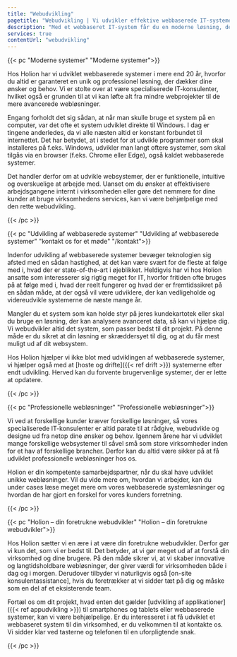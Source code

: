 ```yaml
---
title: "Webudvikling"
pagetitle: "Webudvikling | Vi udvikler effektive webbaserede IT-systemer"
description: "Med et webbaseret IT-system får du en moderne løsning, der kan tilgås af alle brugere. Se hvordan vi kan hjælpe dig her."
services: true
contentUrl: "webudvikling"
---
```


{{< pc "Moderne systemer" "Moderne systemer">}}


Hos Holion har vi udviklet webbaserede systemer i mere end 20 år, hvorfor du altid er garanteret en unik og professionel løsning, der dækker dine ønsker og behov. Vi er stolte over at være specialiserede IT-konsulenter, hvilket også er grunden til at vi kan løfte alt fra mindre webprojekter til de mere avancerede webløsninger.

Engang forholdt det sig sådan, at når man skulle bruge et system på en computer, var det ofte et system udviklet direkte til Windows. I dag er tingene anderledes, da vi alle næsten altid er konstant forbundet til internettet. Det har betydet, at i stedet for at udvikle programmer som skal installeres på f.eks. Windows, udvikler man langt oftere systemer, som skal tilgås via en browser (f.eks. Chrome eller Edge), også kaldet webbaserede systemer.

Det handler derfor om at udvikle websystemer, der er funktionelle, intuitive og overskuelige at arbejde med. Uanset om du ønsker at effektivisere arbejdsgangene internt i virksomheden eller gøre det nemmere for dine kunder at bruge virksomhedens services, kan vi være behjælpelige med den rette webudvikling.

{{< /pc >}}

{{< pc "Udvikling af webbaserede systemer" "Udvikling af webbaserede systemer" "kontakt os for et møde" "/kontakt">}}

Indenfor udvikling af webbaserede systemer bevæger teknologien sig afsted med en sådan hastighed, at det kan være svært for de fleste at følge med i, hvad der er state-of-the-art i øjeblikket. Heldigvis har vi hos Holion ansatte som interesserer sig rigtig meget for IT, hvorfor fritiden ofte bruges på at følge med i, hvad der reelt fungerer og hvad der er fremtidssikret på en sådan måde, at der også vil være udviklere, der kan vedligeholde og videreudvikle systemerne de næste mange år.  

Mangler du et system som kan holde styr på jeres kundekartotek eller skal du bruge en løsning, der kan analysere avanceret data, så kan vi hjælpe dig. Vi webudvikler altid det system, som passer bedst til dit projekt. På denne måde er du sikret at din løsning er skræddersyet til dig, og at du får mest muligt ud af dit websystem.

Hos Holion hjælper vi ikke blot med udviklingen af webbaserede systemer, vi hjælper også med at [hoste og drifte]({{< ref drift >}}) systemerne efter endt udvikling. Herved kan du forvente brugervenlige systemer, der er lette at opdatere.

{{< /pc >}}

{{< pc "Professionelle webløsninger" "Professionelle webløsninger">}}

Vi ved at forskellige kunder kræver forskellige løsninger, så vores specialiserede IT-konsulenter er altid parate til at rådgive, webudvikle og designe ud fra netop dine ønsker og behov. Igennem årene har vi udviklet mange forskellige websystemer til såvel små som store virksomheder inden for et hav af forskellige brancher. Derfor kan du altid være sikker på at få udviklet professionelle webløsninger hos os.

Holion er din kompetente samarbejdspartner, når du skal have udviklet unikke webløsninger. Vil du vide mere om, hvordan vi arbejder, kan du under cases læse meget mere om vores webbaserede systemløsninger og hvordan de har gjort en forskel for vores kunders forretning.

{{< /pc >}}

{{< pc "Holion – din foretrukne webudvikler" "Holion – din foretrukne webudvikler">}}

Hos Holion sætter vi en ære i at være din foretrukne webudvikler. Derfor gør vi kun det, som vi er bedst til. Det betyder, at vi gør meget ud af at forstå din virksomhed og dine brugere. På den måde sikrer vi, at vi skaber innovative og langtidsholdbare webløsninger, der giver værdi for virksomheden både i dag og i morgen. Derudover tilbyder vi naturligvis også [on-site konsulentassistance], hvis du foretrækker at vi sidder tæt på dig og måske som en del af et eksisterende team.

Fortæl os om dit projekt, hvad enten det gælder [udvikling af applikationer]({{< ref appudvikling >}}) til smartphones og tablets eller webbaserede systemer, kan vi være behjælpelige. Er du interesseret i at få udviklet et webbaseret system til din virksomhed, er du velkommen til at kontakte os. Vi sidder klar ved tasterne og telefonen til en uforpligtende snak.

{{< /pc >}}
